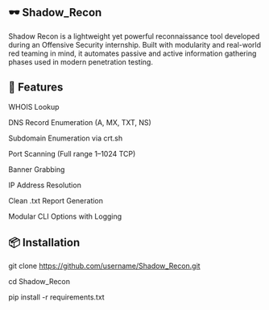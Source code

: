 ## 🕶️ Shadow_Recon
Shadow Recon is a lightweight yet powerful reconnaissance tool developed during an Offensive Security internship. Built with modularity and real-world red teaming in mind, it automates passive and active information gathering phases used in modern penetration testing.

## 🚀 Features

WHOIS Lookup

DNS Record Enumeration (A, MX, TXT, NS)

Subdomain Enumeration via crt.sh

Port Scanning (Full range 1–1024 TCP)

Banner Grabbing

IP Address Resolution

Clean .txt Report Generation

Modular CLI Options with Logging

## 📦 Installation

git clone https://github.com/username/Shadow_Recon.git

cd Shadow_Recon

pip install -r requirements.txt
